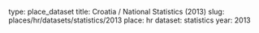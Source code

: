 type: place_dataset
title: Croatia / National Statistics (2013)
slug: places/hr/datasets/statistics/2013
place: hr
dataset: statistics
year: 2013
